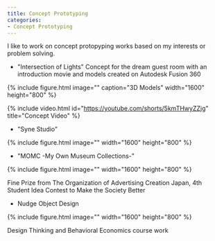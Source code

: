 ```yaml
---
title: Concept Prototyping 
categories:
- Concept Prototyping
---
```


I like to work on concept protopyping works based on my interests or problem solving.

<!-- more -->

* "Intersection of Lights"
Concept for the dream guest room with an introduction movie and models created on Autodesk Fusion 360

{% include figure.html image="" caption="3D Models" width="1600" height="800"  %}

{% include video.html id="https://youtube.com/shorts/5kmTHwyZZjg" title="Concept Video" %}

* "Syne Studio"

{% include figure.html image=""  width="1600" height="800"  %}


* "MOMC -My Own Museum Collections-"

{% include figure.html image="" width="1600" height="800"  %}

Fine Prize from The Organization of Advertising Creation Japan, 4th Student Idea Contest to Make the Society Better

* Nudge Object Design

{% include figure.html image=""  width="1600" height="800"  %}

Design Thinking and Behavioral Economics course work
